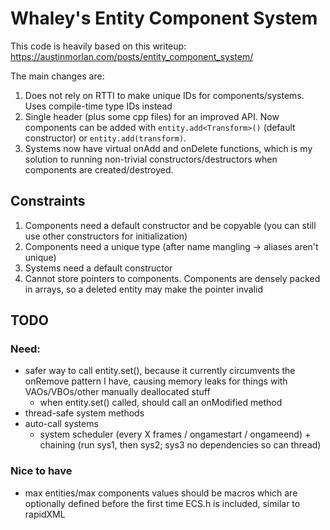 # Whaley's Entity Component System
This code is heavily based on this writeup: https://austinmorlan.com/posts/entity_component_system/

The main changes are:

1. Does not rely on RTTI to make unique IDs for components/systems. Uses compile-time type IDs instead
2. Single header (plus some cpp files) for an improved API. Now components can be added with `entity.add<Transform>()` (default constructor) or `entity.add(transform)`. 
3. Systems now have virtual onAdd and onDelete functions, which is my solution to running non-trivial constructors/destructors when components are created/destroyed.

## Constraints

1. Components need a default constructor and be copyable (you can still use other constructors for initialization)
2. Components need a unique type (after name mangling -> aliases aren't unique)
3. Systems need a default constructor
4. Cannot store pointers to components. Components are densely packed in arrays, so a deleted entity may make the pointer invalid

## TODO

### Need:

- safer way to call entity.set(), because it currently circumvents the onRemove pattern I have, causing memory leaks for things with VAOs/VBOs/other manually deallocated stuff
    - when entity.set() called, should call an onModified method
- thread-safe system methods
- auto-call systems
    - system scheduler (every X frames / ongamestart / ongameend) + chaining (run sys1, then sys2; sys3 no dependencies so can thread)

### Nice to have

- max entities/max components values should be macros which are optionally defined before the first time ECS.h is included, similar to rapidXML
